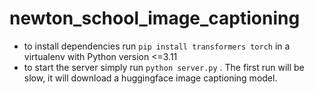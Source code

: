 # newton_school_image_captioning


- to install dependencies run `pip install transformers torch` in a virtualenv with Python version <=3.11
- to start the server simply run `python server.py` . The first run will be slow, it will download a huggingface image captioning model.
